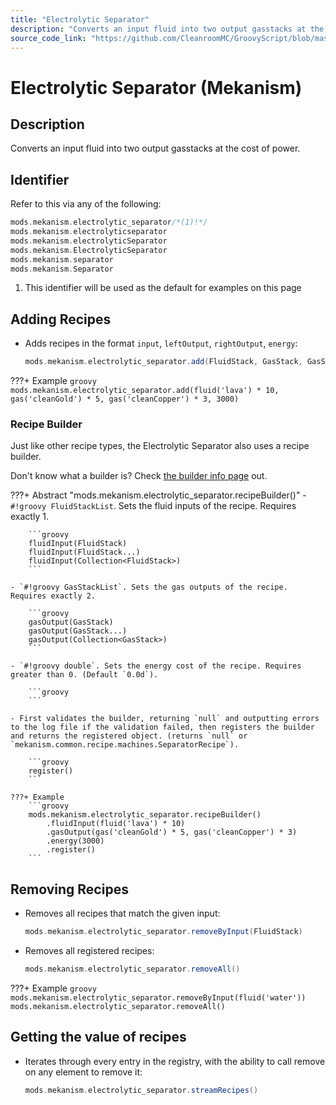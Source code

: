 ```yaml
---
title: "Electrolytic Separator"
description: "Converts an input fluid into two output gasstacks at the cost of power."
source_code_link: "https://github.com/CleanroomMC/GroovyScript/blob/master/src/main/java/com/cleanroommc/groovyscript/compat/mods/mekanism/ElectrolyticSeparator.java"
---
```


# Electrolytic Separator (Mekanism)

## Description

Converts an input fluid into two output gasstacks at the cost of power.

## Identifier

Refer to this via any of the following:

```groovy hl_lines="1"
mods.mekanism.electrolytic_separator/*(1)!*/
mods.mekanism.electrolyticseparator
mods.mekanism.electrolyticSeparator
mods.mekanism.ElectrolyticSeparator
mods.mekanism.separator
mods.mekanism.Separator
```

1. This identifier will be used as the default for examples on this page

## Adding Recipes

- Adds recipes in the format `input`, `leftOutput`, `rightOutput`, `energy`:

    ```groovy
    mods.mekanism.electrolytic_separator.add(FluidStack, GasStack, GasStack, double)
    ```

???+ Example
    ```groovy
    mods.mekanism.electrolytic_separator.add(fluid('lava') * 10, gas('cleanGold') * 5, gas('cleanCopper') * 3, 3000)
    ```

### Recipe Builder

Just like other recipe types, the Electrolytic Separator also uses a recipe builder.

Don't know what a builder is? Check [the builder info page](../../../groovy/builder.md) out.

???+ Abstract "mods.mekanism.electrolytic_separator.recipeBuilder()"
    - `#!groovy FluidStackList`. Sets the fluid inputs of the recipe. Requires exactly 1.

        ```groovy
        fluidInput(FluidStack)
        fluidInput(FluidStack...)
        fluidInput(Collection<FluidStack>)
        ```

    - `#!groovy GasStackList`. Sets the gas outputs of the recipe. Requires exactly 2.

        ```groovy
        gasOutput(GasStack)
        gasOutput(GasStack...)
        gasOutput(Collection<GasStack>)
        ```

    - `#!groovy double`. Sets the energy cost of the recipe. Requires greater than 0. (Default `0.0d`).

        ```groovy
        ```

    - First validates the builder, returning `null` and outputting errors to the log file if the validation failed, then registers the builder and returns the registered object. (returns `null` or `mekanism.common.recipe.machines.SeparatorRecipe`).

        ```groovy
        register()
        ```

    ???+ Example
        ```groovy
        mods.mekanism.electrolytic_separator.recipeBuilder()
            .fluidInput(fluid('lava') * 10)
            .gasOutput(gas('cleanGold') * 5, gas('cleanCopper') * 3)
            .energy(3000)
            .register()
        ```



## Removing Recipes

- Removes all recipes that match the given input:

    ```groovy
    mods.mekanism.electrolytic_separator.removeByInput(FluidStack)
    ```

- Removes all registered recipes:

    ```groovy
    mods.mekanism.electrolytic_separator.removeAll()
    ```

???+ Example
    ```groovy
    mods.mekanism.electrolytic_separator.removeByInput(fluid('water'))
    mods.mekanism.electrolytic_separator.removeAll()
    ```

## Getting the value of recipes

- Iterates through every entry in the registry, with the ability to call remove on any element to remove it:

    ```groovy
    mods.mekanism.electrolytic_separator.streamRecipes()
    ```
